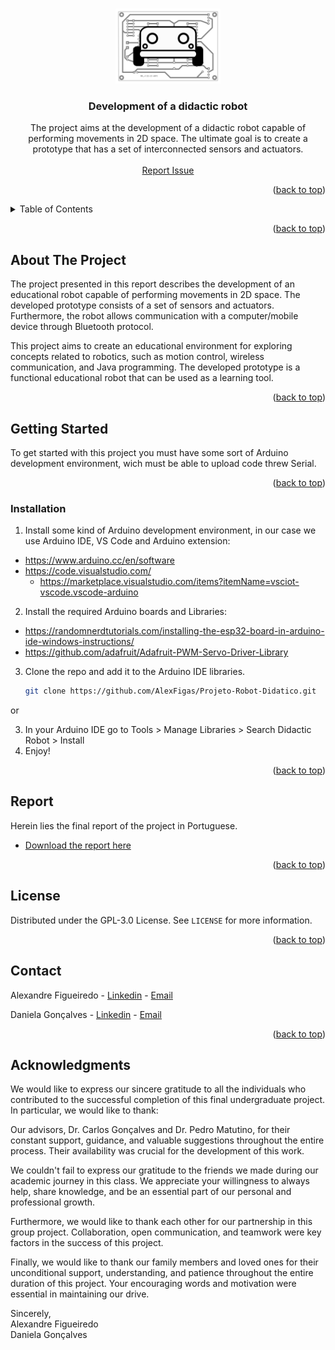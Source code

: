 <a name="readme-top"></a>

<!-- PROJECT LOGO -->
<br />
<div align="center">
    <img src="assets/logo.png" alt="Logo" height="120">
  </a>

  <h3 align="center">Development of a didactic robot</h3>

  <p align="center">
  The project aims at the development of a didactic robot capable of performing movements in 2D space. The ultimate goal is to create a prototype that has a set of interconnected sensors and actuators. 
    <br />
    <br />
    <a href="https://github.com/AlexFigas/Projeto-Robot-Didatico/issues">Report Issue</a>
  </p>
</div>

<p align="right">(<a href="#readme-top">back to top</a>)</p>

<!-- TABLE OF CONTENTS -->
<details>
  <summary>Table of Contents</summary>
  <ol>
    <li>
      <a href="#about-the-project">About The Project</a>
    </li>
    <li>
      <a href="#getting-started">Getting Started</a>
      <ul>
        <li><a href="#installation">Installation</a></li>
      </ul>
    </li>
    <li><a href="#report">Report</a></li>
    <li><a href="#license">License</a></li>
    <li><a href="#contact">Contact</a></li>
    <li><a href="#acknowledgments">Acknowledgments</a></li>
  </ol>
</details>

<p align="right">(<a href="#readme-top">back to top</a>)</p>

<!-- ABOUT THE PROJECT -->
## About The Project

The project presented in this report describes the development of an educational robot capable of performing movements in 2D space. The developed prototype consists of a set of sensors and actuators. Furthermore, the robot allows communication with a computer/mobile device through Bluetooth protocol.

This project aims to create an educational environment for exploring concepts related to robotics, such as motion control, wireless communication, and Java programming. The developed prototype is a functional educational robot that can be used as a learning tool.

<p align="right">(<a href="#readme-top">back to top</a>)</p>

<!-- GETTING STARTED -->
## Getting Started

To get started with this project you must have some sort of Arduino development environment, wich must be able to upload code threw Serial.

<p align="right">(<a href="#readme-top">back to top</a>)</p>

### Installation

1. Install some kind of Arduino development environment, in our case we use Arduino IDE, VS Code and Arduino extension:
* https://www.arduino.cc/en/software
* https://code.visualstudio.com/
    * https://marketplace.visualstudio.com/items?itemName=vsciot-vscode.vscode-arduino

2. Install the required Arduino boards and Libraries:
* https://randomnerdtutorials.com/installing-the-esp32-board-in-arduino-ide-windows-instructions/ 
* https://github.com/adafruit/Adafruit-PWM-Servo-Driver-Library

3. Clone the repo and add it to the Arduino IDE libraries.
    ```sh
    git clone https://github.com/AlexFigas/Projeto-Robot-Didatico.git
    ```

or

3. In your Arduino IDE go to Tools > Manage Libraries > Search Didactic Robot > Install
4. Enjoy!

<p align="right">(<a href="#readme-top">back to top</a>)</p>

<!-- REPORT -->
## Report

Herein lies the final report of the project in Portuguese.

* [Download the report here](docs/college/_RELATORIO.pdf)

<p align="right">(<a href="#readme-top">back to top</a>)</p>

<!-- LICENSE -->
## License

Distributed under the  GPL-3.0 License. See `LICENSE` for more information.

<p align="right">(<a href="#readme-top">back to top</a>)</p>

<!-- CONTACT -->
## Contact

Alexandre Figueiredo - [Linkedin](https://www.linkedin.com/in/alexfigas/) - [Email](mailto:alexfigas11@gmail.com)

Daniela Gonçalves - [Linkedin](https://www.linkedin.com/in/danielafilipagoncalves/) - [Email](mailto:danielagoncalves2000@hotmail.com)

<p align="right">(<a href="#readme-top">back to top</a>)</p>

<!-- ACKNOWLEDGMENTS -->
## Acknowledgments

We would like to express our sincere gratitude to all the individuals who contributed to the successful completion of this final undergraduate project. In particular, we would like to thank:

Our advisors, Dr. Carlos Gonçalves and Dr. Pedro Matutino, for their constant support, guidance, and valuable suggestions throughout the entire process. Their availability was crucial for the development of this work.

We couldn't fail to express our gratitude to the friends we made during our academic journey in this class. We appreciate your willingness to always help, share knowledge, and be an essential part of our personal and professional growth.

Furthermore, we would like to thank each other for our partnership in this group project. Collaboration, open communication, and teamwork were key factors in the success of this project.

Finally, we would like to thank our family members and loved ones for their unconditional support, understanding, and patience throughout the entire duration of this project. Your encouraging words and motivation were essential in maintaining our drive.

Sincerely,\
Alexandre Figueiredo\
Daniela Gonçalves

